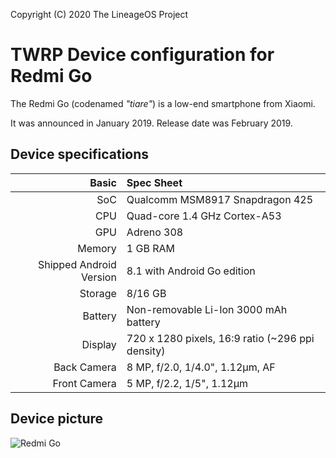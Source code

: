 Copyright (C) 2020 The LineageOS Project

TWRP Device configuration for Redmi Go
=========================================

The Redmi Go (codenamed _"tiare"_) is a low-end smartphone from Xiaomi.

It was announced in January 2019. Release date was February 2019.

## Device specifications

Basic   | Spec Sheet
-------:|:-------------------------
SoC     | Qualcomm MSM8917 Snapdragon 425
CPU     | Quad-core 1.4 GHz Cortex-A53
GPU     | Adreno 308
Memory  | 1 GB RAM
Shipped Android Version | 8.1 with Android Go edition
Storage | 8/16 GB
Battery | Non-removable Li-Ion 3000 mAh battery
Display | 720 x 1280 pixels, 16:9 ratio (~296 ppi density)
Back Camera  | 8 MP, f/2.0, 1/4.0", 1.12µm, AF
Front Camera | 5 MP, f/2.2, 1/5", 1.12µm

## Device picture

![Redmi Go](https://fdn2.gsmarena.com/vv/pics/xiaomi/xiaomi-redmi-go-1.jpg "Redmi Go in black")
